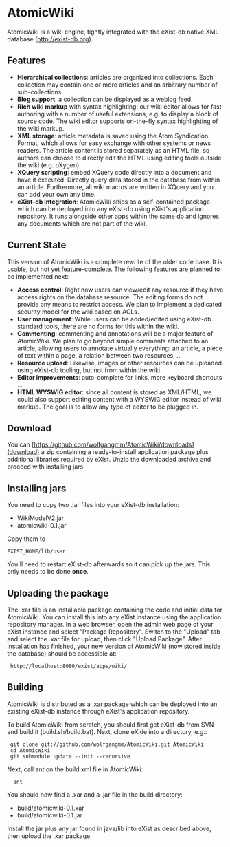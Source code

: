 AtomicWiki
==========

AtomicWiki is a wiki engine, tightly integrated with the eXist-db native XML database (http://exist-db.org).

Features
--------

* **Hierarchical collections**: articles are organized into collections. Each collection may contain one or more articles and an arbitrary number of sub-collections.
* **Blog support**: a collection can be displayed as a weblog feed.
* **Rich wiki markup** with syntax highlighting: our wiki editor allows for fast authoring with a number of useful extensions, e.g. to display a block of source code. The wiki editor supports on-the-fly syntax highlighting of the wiki markup.
* **XML storage**: article metadata is saved using the Atom Syndication Format, which allows for easy exchange with other systems or news readers. The article content is stored separately as an HTML file, so authors can choose to directly edit the HTML using editing tools outside the wiki (e.g. oXygen).
* **XQuery scripting**: embed XQuery code directly into a document and have it executed. Directly query data stored in the database from within an article. Furthermore, all wiki macros are written in XQuery and you can add your own any time.
* **eXist-db Integration**: AtomicWiki ships as a self-contained package which can be deployed into any eXist-db using eXist's application repository. It runs alongside other apps within the same db and ignores any documents which are not part of the wiki.

Current State
-------------
This version of AtomicWiki is a complete rewrite of the older code base. It is usable, but not yet feature-complete. The following features are planned to be implemented next:

+ **Access control**: Right now users can view/edit any resource if they have access rights on the database resource. The editing forms do not provide any means to restrict access. We plan to implement a dedicated security model for the wiki based on ACLs. 
+ **User management**: While users can be added/edited using eXist-db standard tools, there are no forms for this within the wiki.
+ **Commenting**: commenting and annotations will be a major feature of AtomicWiki. We plan to go beyond simple comments attached to an article, allowing users to annotate virtually everything: an article, a piece of text within a page, a relation between two resources, ... 
+ **Resource upload**: Likewise, images or other resources can be uploaded using eXist-db tooling, but not from within the wiki.
+ **Editor improvements**: auto-complete for links, more keyboard shortcuts ...
+ **HTML WYSWIG editor**: since all content is stored as XML/HTML, we could also support editing content with a WYSWIG editor instead of wiki markup. The goal is to allow any type of editor to be plugged in.

Download
--------

You can [https://github.com/wolfgangmm/AtomicWiki/downloads](download) a zip containing a ready-to-install application 
package plus additional libraries required by eXist. Unzip the downloaded archive and proceed with installing jars.

Installing jars
---------------
You need to copy two .jar files into your eXist-db installation:

* WikiModelV2.jar
* atomicwiki-0.1.jar

Copy them to

	EXIST_HOME/lib/user

You'll need to restart eXist-db afterwards so it can pick up the jars. This only needs to be done **once**.

Uploading the package
---------------------
The .xar file is an installable package containing the code and initial data for AtomicWiki. You can install this into any eXist 
instance using the application repository manager. In a web browser, open the 
admin web page of your eXist instance and select "Package Repository". Switch to the "Upload" tab and select the .xar
file for upload, then click "Upload Package". After installation has finished, your new version of AtomicWiki (now stored
inside the database) should be accessible at:

     http://localhost:8080/exist/apps/wiki/
   
Building
--------

AtomicWiki is distributed as a .xar package which can be deployed into an existing eXist-db instance through eXist's
application repository.

To build AtomicWiki from scratch,
you should first get eXist-db from SVN and build it (build.sh/build.bat). Next, clone eXide into a directory, e.g.:

     git clone git://github.com/wolfgangmm/AtomicWiki.git AtomicWiki
     cd AtomicWiki
     git submodule update --init --recursive

Next, call ant on the build.xml file in AtomicWiki:

      ant

You should now find a .xar and a .jar file in the build directory:
     
* build/atomicwiki-0.1.xar
* build/atomicwiki-0.1.jar

Install the jar plus any jar found in java/lib into eXist as described above, then upload the .xar package.